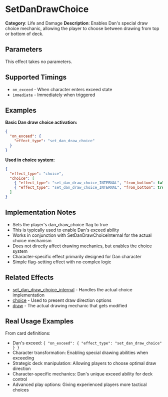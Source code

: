 # SetDanDrawChoice

**Category**: Life and Damage
**Description**: Enables Dan's special draw choice mechanic, allowing the player to choose between drawing from top or bottom of deck.

## Parameters

This effect takes no parameters.

## Supported Timings

- `on_exceed` - When character enters exceed state
- `immediate` - Immediately when triggered

## Examples

**Basic Dan draw choice activation:**
```json
{
  "on_exceed": {
    "effect_type": "set_dan_draw_choice"
  }
}
```

**Used in choice system:**
```json
{
  "effect_type": "choice",
  "choice": [
    { "effect_type": "set_dan_draw_choice_INTERNAL", "from_bottom": false },
    { "effect_type": "set_dan_draw_choice_INTERNAL", "from_bottom": true }
  ]
}
```

## Implementation Notes

- Sets the player's dan_draw_choice flag to true
- This is typically used to enable Dan's exceed ability
- Works in conjunction with SetDanDrawChoiceInternal for the actual choice mechanism
- Does not directly affect drawing mechanics, but enables the choice system
- Character-specific effect primarily designed for Dan character
- Simple flag-setting effect with no complex logic

## Related Effects

- [set_dan_draw_choice_internal](set_dan_draw_choice_internal.md) - Handles the actual choice implementation
- [choice](../choice/choice.md) - Used to present draw direction options
- [draw](../cards/draw.md) - The actual drawing mechanic that gets modified

## Real Usage Examples

From card definitions:
- Dan's exceed: `{ "on_exceed": { "effect_type": "set_dan_draw_choice" } }`
- Character transformation: Enabling special drawing abilities when exceeding
- Strategic deck manipulation: Allowing players to choose optimal draw direction
- Character-specific mechanics: Dan's unique exceed ability for deck control
- Advanced play options: Giving experienced players more tactical choices